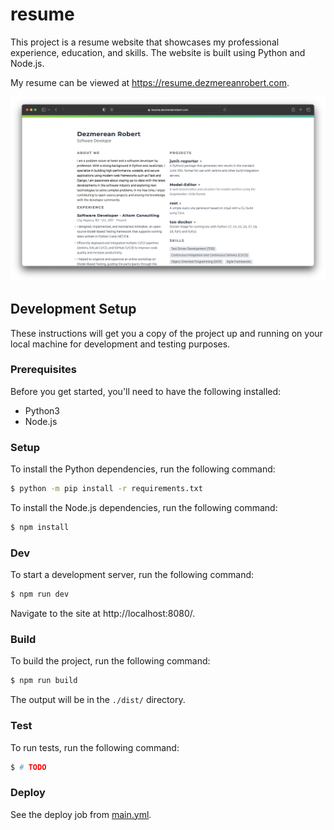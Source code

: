 # resume

This project is a resume website that showcases my professional experience, education, and skills. The website is built using Python and Node.js.

My resume can be viewed at https://resume.dezmereanrobert.com.

![Screenshot](/screenshots/screenshot.png)

## Development Setup

These instructions will get you a copy of the project up and running on your local machine for development and testing purposes.

### Prerequisites

Before you get started, you'll need to have the following installed:

* Python3
* Node.js

### Setup

To install the Python dependencies, run the following command:

```bash
$ python -m pip install -r requirements.txt
```

To install the Node.js dependencies, run the following command:

```bash
$ npm install
```

### Dev

To start a development server, run the following command:

```bash
$ npm run dev
```

Navigate to the site at http://localhost:8080/.

### Build

To build the project, run the following command:

```bash
$ npm run build
```

The output will be in the `./dist/` directory.

### Test

To run tests, run the following command:

```bash
$ # TODO
```

### Deploy

See the deploy job from [main.yml](.github/workflows/main.yml).
